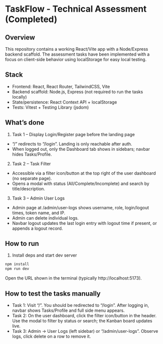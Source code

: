 # TaskFlow - Technical Assessment (Completed)

## Overview
This repository contains a working React/Vite app with a Node/Express backend scaffold. The assessment tasks have been implemented with a focus on client-side behavior using localStorage for easy local testing.

## Stack
- Frontend: React, React Router, TailwindCSS, Vite
- Backend scaffold: Node.js, Express (not required to run the tasks locally)
- State/persistence: React Context API + localStorage
- Tests: Vitest + Testing Library (jsdom)

## What’s done
1) Task 1 – Display Login/Register page before the landing page
- “/” redirects to “/login”. Landing is only reachable after auth.
- When logged out, only the Dashboard tab shows in sidebars; navbar hides Tasks/Profile.

2) Task 2 – Task Filter
- Accessible via a filter icon/button at the top right of the user dashboard (no separate page).
- Opens a modal with status (All/Complete/Incomplete) and search by title/description.

3) Task 3 – Admin User Logs
- Admin page at /admin/user-logs shows username, role, login/logout times, token name, and IP.
- Admin can delete individual logs.
- Navbar logout updates the last login entry with logout time if present, or appends a logout record.

## How to run
1) Install deps and start dev server
```bash
npm install
npm run dev
```
Open the URL shown in the terminal (typically http://localhost:5173).

## How to test the tasks manually
- Task 1: Visit “/”. You should be redirected to “/login”. After logging in, navbar shows Tasks/Profile and full side menu appears.
- Task 2: On the user dashboard, click the filter icon/button in the header. Use the modal to filter by status or search; the Kanban board updates live.
- Task 3: Admin → User Logs (left sidebar) or “/admin/user-logs”. Observe logs, click delete on a row to remove it.
